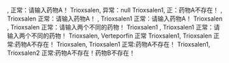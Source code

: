  , 正常：请输入药物A！
 Trioxsalen, 异常：null
 Trioxsalen1, 正：药物A不存在！
 , Trioxsalen 正常：请输入药物A！
 , Trioxsalen1 正常：请输入药物A！
 Trioxsalen , Trioxsalen 正常：请输入两个不同的药物！
 Trioxsalen1 , Trioxsalen1 正常：请输入两个不同的药物！
 Trioxsalen, Verteporfin 正常
 Trioxsalen1, Trioxsalen 正常:药物A不存在！
 Trioxsalen, Trioxsalen1 正常:药物A不存在！
 Trioxsalen1, Trioxsalen2 正常:药物A不存在！药物B不存在！

```typescript

```